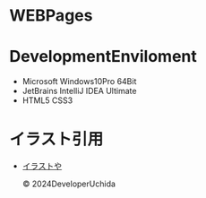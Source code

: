 # WEBPages
# DevelopmentEnviloment
- Microsoft Windows10Pro 64Bit
- JetBrains IntelliJ IDEA Ultimate
- HTML5 CSS3
# イラスト引用
- [イラストや](https://www.irasutoya.com/)<p>
&copy; 2024DeveloperUchida 
